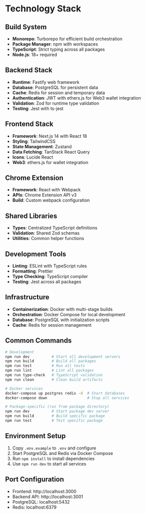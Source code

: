 # Technology Stack

## Build System

- **Monorepo**: Turborepo for efficient build orchestration
- **Package Manager**: npm with workspaces
- **TypeScript**: Strict typing across all packages
- **Node.js**: 18+ required

## Backend Stack

- **Runtime**: Fastify web framework
- **Database**: PostgreSQL for persistent data
- **Cache**: Redis for session and temporary data
- **Authentication**: JWT with ethers.js for Web3 wallet integration
- **Validation**: Zod for runtime type validation
- **Testing**: Jest with ts-jest

## Frontend Stack

- **Framework**: Next.js 14 with React 18
- **Styling**: TailwindCSS
- **State Management**: Zustand
- **Data Fetching**: TanStack React Query
- **Icons**: Lucide React
- **Web3**: ethers.js for wallet integration

## Chrome Extension

- **Framework**: React with Webpack
- **APIs**: Chrome Extension API v3
- **Build**: Custom webpack configuration

## Shared Libraries

- **Types**: Centralized TypeScript definitions
- **Validation**: Shared Zod schemas
- **Utilities**: Common helper functions

## Development Tools

- **Linting**: ESLint with TypeScript rules
- **Formatting**: Prettier
- **Type Checking**: TypeScript compiler
- **Testing**: Jest across all packages

## Infrastructure

- **Containerization**: Docker with multi-stage builds
- **Orchestration**: Docker Compose for local development
- **Database**: PostgreSQL with initialization scripts
- **Cache**: Redis for session management

## Common Commands

```bash
# Development
npm run dev          # Start all development servers
npm run build        # Build all packages
npm run test         # Run all tests
npm run lint         # Lint all packages
npm run type-check   # TypeScript validation
npm run clean        # Clean build artifacts

# Docker services
docker-compose up postgres redis -d  # Start databases
docker-compose down                  # Stop all services

# Package-specific (run from package directory)
npm run dev          # Start package dev server
npm run build        # Build specific package
npm run test         # Test specific package
```

## Environment Setup

1. Copy `.env.example` to `.env` and configure
2. Start PostgreSQL and Redis via Docker Compose
3. Run `npm install` to install dependencies
4. Use `npm run dev` to start all services

## Port Configuration

- Frontend: http://localhost:3000
- Backend API: http://localhost:3001
- PostgreSQL: localhost:5432
- Redis: localhost:6379
